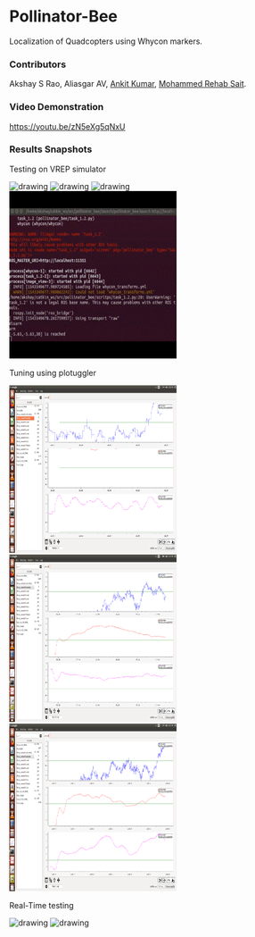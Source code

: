 # Pollinator-Bee
Localization of Quadcopters using Whycon markers.


### Contributors
Akshay S Rao, Aliasgar AV, [Ankit Kumar](https://github.com/Ankit-km), [Mohammed Rehab Sait](https://github.com/MohammedRehabS).

### Video Demonstration
https://youtu.be/zN5eXg5qNxU

### Results Snapshots

Testing on VREP simulator

<p float="left">
  <img src="media/whycon.gif" alt="drawing" width="300" height="300"/>
  <img src="media/vrepCompressed.gif" alt="drawing" width="300" height="300"/>
    <img src="media/colorpatchcompressmore.gif" alt="drawing" width="300" height="300"/>
  <img src="media/fourpointterminalgifcompress.gif" alt="drawing" width="300" height="300"/>
</p> 

Tuning using plotuggler
<p float="left">
  <img src="media/Plotjuggler_2019-01-29-17-12-45.png" alt="drawing" width="300" height="300"/>
  <img src="media/Plotuggler _2019-01-29-18-40-16.png" alt="drawing" width="300" height="300"/>
  <img src="media/plotjuggler_2019-01-29-17-40-14.png" alt="drawing" width="300" height="300"/>
</p> 

Real-Time testing

<p float="left">
  <img src="media/rectanglescompressed.gif" alt="drawing" width="300" height="300"/>
  <img src="media/realtimecompressed.gif" alt="drawing" width="300" height="300"/>
</p> 

